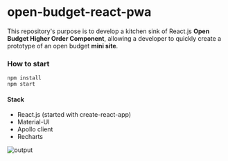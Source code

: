 # open-budget-react-pwa
 
This repository's purpose is to develop a kitchen sink of React.js **Open Budget Higher Order Component**,
allowing a developer to quickly create a prototype of an open budget **mini site**.

### How to start
```
npm install
npm start
```

#### Stack
- React.js (started with create-react-app)
- Material-UI
- Apollo client
- Recharts

![output](https://cloud.githubusercontent.com/assets/2588829/21889305/f420fa36-d8d0-11e6-8dcf-c6dea19bb8ce.gif)
